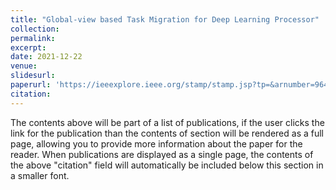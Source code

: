 ```yaml
---
title: "Global-view based Task Migration for Deep Learning Processor"
collection:
permalink:
excerpt:
date: 2021-12-22
venue: 
slidesurl: 
paperurl: 'https://ieeexplore.ieee.org/stamp/stamp.jsp?tp=&arnumber=9644891'
citation: 
---
```


The contents above will be part of a list of publications, if the user clicks the link for the publication than the contents of section will be rendered as a full page, allowing you to provide more information about the paper for the reader. When publications are displayed as a single page, the contents of the above "citation" field will automatically be included below this section in a smaller font.

